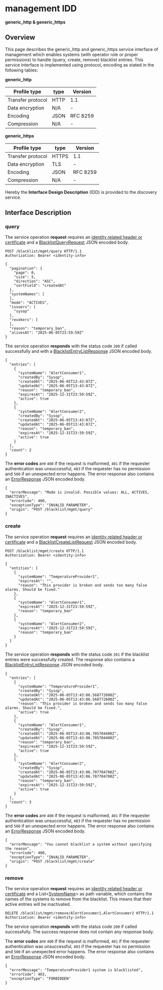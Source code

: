 # management IDD
**generic_http & generic_https**

## Overview

This page describes the generic_http and generic_https service interface of management which enables systems (with operator role or proper permissions) to handle (query, create, remove) blacklist entries.
This service interface is implemented using protocol, encoding as stated in the following tables:

**generic_http**

Profile type | type | Version
--- | --- | ---
Transfer protocol | HTTP | 1.1
Data encryption | N/A | -
Encoding | JSON | RFC 8259
Compression | N/A | -

**generic_https**

Profile type | type | Version
--- | --- | ---
Transfer protocol | HTTPS | 1.1
Data encryption | TLS | -
Encoding | JSON | RFC 8259
Compression | N/A | -

Hereby the **Interface Design Description** (IDD) is provided to the discovery service.

## Interface Description

### query

The service operation **request** requires an [identity related header or certificate](../authentication_policy.md/#http) and a [BlacklistQueryRequest](../data-models/blacklist-query-request.md) JSON encoded body.

```
POST /blacklist/mgmt/query HTTP/1.1
Authorization: Bearer <identity-info>

{
  "pagination": {
    "page": 0,
    "size": 5,
    "direction": "ASC",
    "sortField": "createdAt"
  },
  "systemNames": [
  ],
  "mode": "ACTIVES",
  "issuers": [
    "sysop"
  ],
  "revokers": [
  ],
  "reason": "temporary_ban",
  "alivesAt": "2025-06-05T23:59:59Z"
}
```
The service operation **responds** with the status code `200` if called successfully and with a [BlacklistEntryListResponse](../data-models/blacklist-entry-list-response.md) JSON encoded body.

```
{
  "entries": [
    {
      "systemName": "AlertConsumer1",
      "createdBy": "Sysop",
      "createdAt": "2025-06-05T13:43:07Z",
      "updatedAt": "2025-06-05T13:43:07Z",
      "reason": "temporary_ban",
      "expiresAt": "2025-12-31T23:59:59Z",
      "active": true
    },
    {
      "systemName": "AlertConsumer2",
      "createdBy": "Sysop",
      "createdAt": "2025-06-05T13:43:07Z",
      "updatedAt": "2025-06-05T13:43:07Z",
      "reason": "temporary_ban",
      "expiresAt": "2025-12-31T23:59:59Z",
      "active": true
    }
  ],
  "count": 2
}
```
The **error codes** are `400` if the request is malformed, `401` if the requester authentication was unsuccessful, `403` if the requester has no permission and `500` if an unexpected error happens. The error response also contains an [ErrorResponse](../data-models/error-response.md) JSON encoded body.

```
{
  "errorMessage": "Mode is invalid. Possible values: ALL, ACTIVES, INACTIVES",
  "errorCode": 400,
  "exceptionType": "INVALID_PARAMETER",
  "origin": "POST /blacklist/mgmt/query"
}
```

### create

The service operation **request** requires an [identity related header or certificate](../authentication_policy.md/#http) and a [BlacklistCreateListRequest](../data-models/blacklist-create-list-request.md) JSON encoded body.

```
POST /blacklist/mgmt/create HTTP/1.1
Authorization: Bearer <identity-info>

{
  "entities": [
    {
      "systemName": "TemperatureProvider1",
      "expiresAt": "",
      "reason": "This provider is broken and sends too many false alarms. Should be fixed."
    },
    {
      "systemName": "AlertConsumer1",
      "expiresAt": "2025-12-31T23:59:59Z",
      "reason": "temporary_ban"
    },
    {
      "systemName": "AlertConsumer2",
      "expiresAt": "2025-12-31T23:59:59Z",
      "reason": "temporary_ban"
    }
  ]
}
```
The service operation **responds** with the status code `201` if the blacklist entries were successfully created. The response also contains a [BlacklistEntryListResponse](../data-models/blacklist-entry-list-response.md) JSON encoded body.

```
{
  "entries": [
    {
      "systemName": "TemperatureProvider1",
      "createdBy": "Sysop",
      "createdAt": "2025-06-05T13:43:06.568772600Z",
      "updatedAt": "2025-06-05T13:43:06.568772600Z",
      "reason": "This provider is broken and sends too many false alarms. Should be fixed.",
      "active": true
    },
    {
      "systemName": "AlertConsumer1",
      "createdBy": "Sysop",
      "createdAt": "2025-06-05T13:43:06.705704400Z",
      "updatedAt": "2025-06-05T13:43:06.705704400Z",
      "reason": "temporary_ban",
      "expiresAt": "2025-12-31T23:59:59Z",
      "active": true
    },
    {
      "systemName": "AlertConsumer2",
      "createdBy": "Sysop",
      "createdAt": "2025-06-05T13:43:06.707704700Z",
      "updatedAt": "2025-06-05T13:43:06.707704700Z",
      "reason": "temporary_ban",
      "expiresAt": "2025-12-31T23:59:59Z",
      "active": true
    }
  ],
  "count": 3
}
```
The **error codes** are `400` if the request is malformed, `401` if the requester authentication was unsuccessful, `403` if the requester has no permission and `500` if an unexpected error happens. The error response also contains an [ErrorResponse](../data-models/error-response.md) JSON encoded body.

```
{
  "errorMessage": "You cannot blacklist a system without specifying the reason",
  "errorCode": 400,
  "exceptionType": "INVALID_PARAMETER",
  "origin": "POST /blacklist/mgmt/create"
}
```

### remove

The service operation **request** requires an [identity related header or certificate](../authentication_policy.md/#http) and a List<[SystemName](../primitives.md#systemname)> as path variable, which contains the names of the systems to remove from the blacklist. This means that their active entries will be inactivated.

```
DELETE /blacklist/mgmt/remove/AlertConsumer1,AlertConsumer2 HTTP/1.1
Authorization: Bearer <identity-info>
```
The service operation **responds** with the status code `200` if called successfully. The success response does not contain any response body.

The **error codes** are `400` if the request is malformed, `401` if the requester authentication was unsuccessful, `403` if the requester has no permission and `500` if an unexpected error happens. The error response also contains an [ErrorResponse](../data-models/error-response.md) JSON encoded body.

```
{
  "errorMessage": "TemperatureProvider1 system is blacklisted",
  "errorCode": 403,
  "exceptionType": "FORBIDDEN"
}
```